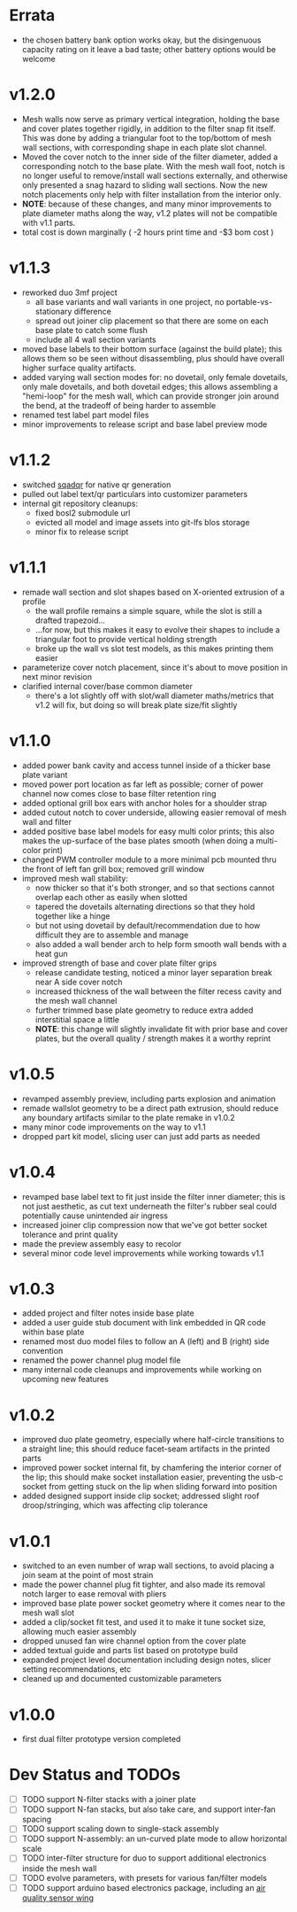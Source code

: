 # Errata

- the chosen battery bank option works okay, but the disingenuous capacity rating on it leave a bad taste;
  other battery options would be welcome

# v1.2.0

- Mesh walls now serve as primary vertical integration,
  holding the base and cover plates together rigidly,
  in addition to the filter snap fit itself.
  This was done by adding a triangular foot to the top/bottom of mesh wall sections,
  with corresponding shape in each plate slot channel.
- Moved the cover notch to the inner side of the filter diameter, added a corresponding notch to the base plate.
  With the mesh wall foot, notch is no longer useful to remove/install wall sections externally,
  and otherwise only presented a snag hazard to sliding wall sections.
  Now the new notch placements only help with filter installation from the interior only.
- **NOTE**: because of these changes, and many minor improvements to plate diameter maths along the way, v1.2 plates will not be compatible with v1.1 parts.
- total cost is down marginally ( -2 hours print time and -$3 bom cost )

# v1.1.3

- reworked duo 3mf project
  - all base variants and wall variants in one project, no portable-vs-stationary difference
  - spread out joiner clip placement so that there are some on each base plate to catch some flush
  - include all 4 wall section variants
- moved base labels to their bottom surface (against the build plate);
  this allows them so be seen without disassembling,
  plus should have overall higher surface quality artifacts.
- added varying wall section modes for: no dovetail, only female dovetails, only male dovetails, and both dovetail edges;
  this allows assembling a "hemi-loop" for the mesh wall, which can provide stronger join around the bend, at the tradeoff of being harder to assemble
- renamed test label part model files
- minor improvements to release script and base label preview mode

# v1.1.2

- switched [sqadqr](https://github.com/xypwn/scadqr) for native qr generation
- pulled out label text/qr particulars into customizer parameters
- internal git repository cleanups:
  - fixed bosl2 submodule url
  - evicted all model and image assets into git-lfs blos storage
  - minor fix to release script

# v1.1.1

- remade wall section and slot shapes based on X-oriented extrusion of a profile
  - the wall profile remains a simple square, while the slot is still a drafted trapezoid...
  - ...for now, but this makes it easy to evolve their shapes to include a triangular foot to provide vertical holding strength
  - broke up the wall vs slot test models, as this makes printing them easier
- parameterize cover notch placement, since it's about to move position in next minor revision
- clarified internal cover/base common diameter
  - there's a lot slightly off with slot/wall diameter maths/metrics that v1.2 will fix, but doing so will break plate size/fit slightly

# v1.1.0

- added power bank cavity and access tunnel inside of a thicker base plate variant
- moved power port location as far left as possible; corner of power channel now comes close to base filter retention ring
- added optional grill box ears with anchor holes for a shoulder strap
- added cutout notch to cover underside, allowing easier removal of mesh wall and filter
- added positive base label models for easy multi color prints;
  this also makes the up-surface of the base plates smooth (when doing a multi-color print)
- changed PWM controller module to a more minimal pcb mounted thru the front of left fan grill box; removed grill window
- improved mesh wall stability:
  - now thicker so that it's both stronger, and so that sections cannot overlap each other as easily when slotted
  - tapered the dovetails alternating directions so that they hold together like a hinge
  - but not using dovetail by default/recommendation due to how difficult they are to assemble and manage
  - also added a wall bender arch to help form smooth wall bends with a heat gun
- improved strength of base and cover plate filter grips
  - release candidate testing, noticed a minor layer separation break near A side cover notch
  - increased thickness of the wall between the filter recess cavity and the mesh wall channel
  - further trimmed base plate geometry to reduce extra added interstitial space a little
  - **NOTE**: this change will slightly invalidate fit with prior base and cover plates,
    but the overall quality / strength makes it a worthy reprint

# v1.0.5

- revamped assembly preview, including parts explosion and animation
- remade wallslot geometry to be a direct path extrusion,
  should reduce any boundary artifacts similar to the plate remake in v1.0.2
- many minor code improvements on the way to v1.1
- dropped part kit model, slicing user can just add parts as needed

# v1.0.4

- revamped base label text to fit just inside the filter inner diameter;
  this is not just aesthetic, as cut text underneath the filter's rubber seal could potentially cause unintended air ingress
- increased joiner clip compression now that we've got better socket tolerance and print quality
- made the preview assembly easy to recolor
- several minor code level improvements while working towards v1.1

# v1.0.3

- added project and filter notes inside base plate
- added a user guide stub document with link embedded in QR code within base plate
- renamed most duo model files to follow an A (left) and B (right) side convention
- renamed the power channel plug model file
- many internal code cleanups and improvements while working on upcoming new features

# v1.0.2

- improved duo plate geometry, especially where half-circle transitions to a straight line;
  this should reduce facet-seam artifacts in the printed parts
- improved power socket internal fit, by chamfering the interior corner of the lip;
  this should make socket installation easier, preventing the usb-c socket from
  getting stuck on the lip when sliding forward into position
- added designed support inside clip socket; addressed slight roof droop/stringing, which was affecting clip tolerance

# v1.0.1

- switched to an even number of wrap wall sections, to avoid placing a join seam at the point of most strain
- made the power channel plug fit tighter, and also made its removal notch larger to ease removal with pliers
- improved base plate power socket geometry where it comes near to the mesh wall slot
- added a clip/socket fit test, and used it to make it tune socket size, allowing much easier assembly
- dropped unused fan wire channel option from the cover plate
- added textual guide and parts list based on prototype build
- expanded project level documentation including design notes, slicer setting recommendations, etc
- cleaned up and documented customizable parameters

# v1.0.0

- first dual filter prototype version completed

# Dev Status and TODOs

- [ ] TODO support N-filter stacks with a joiner plate
- [ ] TODO support N-fan stacks, but also take care, and support inter-fan spacing
- [ ] TODO support scaling down to single-stack assembly
- [ ] TODO support N-assembly: an un-curved plate mode to allow horizontal scale
- [ ] TODO inter-filter structure for duo to support additional electronics inside the mesh wall
- [ ] TODO evolve parameters, with presets for various fan/filter models
- [ ] TODO support arduino based electronics package, including an [air quality sensor wing][aq_wing]

[aq_wing]: https://hackaday.io/project/168492-the-air-quality-wing

[rc]: https://github.com/jcorbin/pchepa/tree/rc
[testing]: https://github.com/jcorbin/pchepa/tree/testing
[dev]: https://github.com/jcorbin/pchepa/tree/dev
